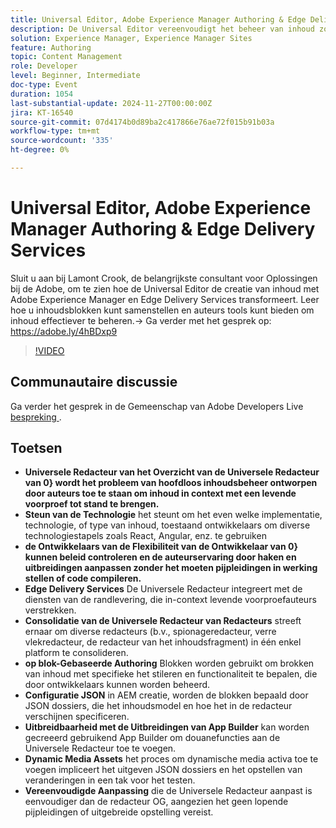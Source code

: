 ```yaml
---
title: Universal Editor, Adobe Experience Manager Authoring & Edge Delivery Services
description: De Universal Editor vereenvoudigt het beheer van inhoud zonder kop door verschillende technische stapels te ondersteunen, live voorvertoningen in de context aan te bieden, meerdere editors te consolideren en eenvoudige aanpassing mogelijk te maken via JSON-configuratie en App Builder-extensies.
solution: Experience Manager, Experience Manager Sites
feature: Authoring
topic: Content Management
role: Developer
level: Beginner, Intermediate
doc-type: Event
duration: 1054
last-substantial-update: 2024-11-27T00:00:00Z
jira: KT-16540
source-git-commit: 07d4174b0d89ba2c417866e76ae72f015b91b03a
workflow-type: tm+mt
source-wordcount: '335'
ht-degree: 0%

---
```



# Universal Editor, Adobe Experience Manager Authoring &amp; Edge Delivery Services

Sluit u aan bij Lamont Crook, de belangrijkste consultant voor Oplossingen bij de Adobe, om te zien hoe de Universal Editor de creatie van inhoud met Adobe Experience Manager en Edge Delivery Services transformeert. Leer hoe u inhoudsblokken kunt samenstellen en auteurs tools kunt bieden om inhoud effectiever te beheren.→ Ga verder met het gesprek op: https://adobe.ly/4hBDxp9

>[!VIDEO](https://video.tv.adobe.com/v/3439423/?learn=on&enablevpops)

## Communautaire discussie

Ga verder het gesprek in de Gemeenschap van Adobe Developers Live [ bespreking ](https://adobe.ly/4hBDxp9).

## Toetsen

* **Universele Redacteur van het Overzicht van de Universele Redacteur van 0&rbrace; wordt het probleem van hoofdloos inhoudsbeheer ontworpen door auteurs toe te staan om inhoud in context met een levende voorproef tot stand te brengen. &#x200B;**
* **Steun van de Technologie** het steunt om het even welke implementatie, technologie, of type van inhoud, toestaand ontwikkelaars om diverse technologiestapels zoals React, Angular, enz. te gebruiken &#x200B;
* **de Ontwikkelaars van de Flexibiliteit van de Ontwikkelaar van 0&rbrace; kunnen beleid controleren en de auteurservaring door haken en uitbreidingen aanpassen zonder het moeten pijpleidingen in werking stellen of code compileren. &#x200B;**
* **Edge Delivery Services** De Universele Redacteur integreert met de diensten van de randlevering, die in-context levende voorproefauteurs verstrekken. &#x200B;
* **Consolidatie van de Universele Redacteur van Redacteurs** streeft ernaar om diverse redacteurs (b.v., spionageredacteur, verre vlekredacteur, de redacteur van het inhoudsfragment) in één enkel platform te consolideren. &#x200B;
* **op blok-Gebaseerde Authoring** Blokken worden gebruikt om brokken van inhoud met specifieke het stileren en functionaliteit te bepalen, die door ontwikkelaars kunnen worden beheerd. &#x200B;
* **Configuratie JSON** in AEM creatie, worden de blokken bepaald door JSON dossiers, die het inhoudsmodel en hoe het in de redacteur verschijnen specificeren. &#x200B;
* **Uitbreidbaarheid met de Uitbreidingen van App Builder** kan worden gecreeerd gebruikend App Builder om douanefuncties aan de Universele Redacteur toe te voegen. &#x200B;
* **Dynamic Media Assets** het proces om dynamische media activa toe te voegen impliceert het uitgeven JSON dossiers en het opstellen van veranderingen in een tak voor het testen.
* **Vereenvoudigde Aanpassing** die de Universele Redacteur aanpast is eenvoudiger dan de redacteur OG, aangezien het geen lopende pijpleidingen of uitgebreide opstelling vereist. &#x200B;

